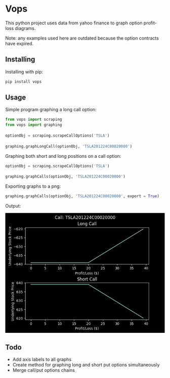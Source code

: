 # Vops
This python project uses data from yahoo finance to graph option profit-loss diagrams.

Note: any examples used here are outdated because the option contracts have expired.

## Installing
Installing with pip:
```bash
pip install vops
```

## Usage
Simple program graphing a long call option:
```python
from vops import scraping
from vops import graphing

optionObj = scraping.scrapeCallOptions('TSLA')

graphing.graphLongCall(optionObj, 'TSLA201224C00020000')
```
Graphing both short and long positions on a call option:
```python
optionObj = scraping.scrapeCallOptions('TSLA')

graphing.graphCalls(optionObj, 'TSLA201224C00020000')
```

Exporting graphs to a png:
```python
graphing.graphCalls(optionObj, 'TSLA201224C00020000', export = True)
```

Output:

![plot](./res/options.png)

## Todo

* Add axis labels to all graphs
* Create method for graphing long and short put options simultaneously
* Merge call/put options chains
